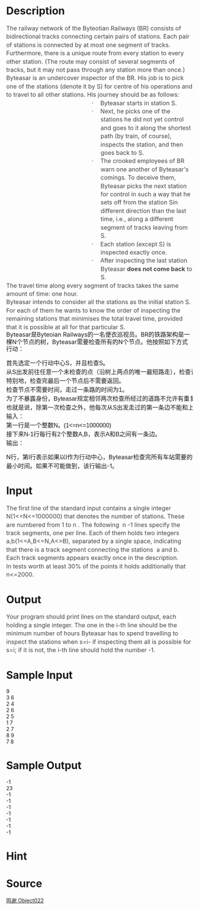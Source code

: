 
# Description

<div class="content"><p></p>
<p></p>
<div style="line-height: 140%"><span style="font-size: medium"><span style="color: #444444; line-height: 140%">The railway network of the Byteotian Railways (BR) consists of bidirectional tracks connecting certain pairs of stations. Each pair of stations is connected by at most one segment of tracks. Furthermore, there is a unique route from every station to every other station. (The route may consist of several segments of tracks, but it may not pass through any station more than once.) </span></span></div>
<div style="line-height: 140%"><span style="font-size: medium"><span style="color: #444444; line-height: 140%">Byteasar is an undercover inspector of the BR. His job is to pick one of the stations (denote it by S) for centre of his operations and to travel to all other stations. His journey should be as follows: </span></span></div>
<div style="margin: 0cm 0cm 0pt 191.25pt; text-indent: -18pt; line-height: 140%"><span style="font-size: medium"><span style="color: #444444; line-height: 140%">·<span style="font: 7pt &#39;Times New Roman&#39;">        </span>Byteasar starts in station S. </span></span></div>
<div style="margin: 0cm 0cm 0pt 191.25pt; text-indent: -18pt; line-height: 140%"><span style="font-size: medium"><span style="color: #444444; line-height: 140%">·<span style="font: 7pt &#39;Times New Roman&#39;">        </span>Next, he picks one of the stations he did not yet control and goes to it along the shortest path (by train, of course), inspects the station, and then goes back to S. </span></span></div>
<div style="margin: 0cm 0cm 0pt 191.25pt; text-indent: -18pt; line-height: 140%"><span style="font-size: medium"><span style="color: #444444; line-height: 140%">·<span style="font: 7pt &#39;Times New Roman&#39;">        </span>The crooked employees of BR warn one another of Byteasar&#39;s comings. To deceive them, Byteasar picks the next station for control in such a way that he sets off from the station Sin different direction than the last time, i.e., along a different segment of tracks leaving from S. </span></span></div>
<div style="margin: 0cm 0cm 0pt 191.25pt; text-indent: -18pt; line-height: 140%"><span style="font-size: medium"><span style="color: #444444; line-height: 140%">·<span style="font: 7pt &#39;Times New Roman&#39;">        </span>Each station (except S) is inspected exactly once. </span></span></div>
<div style="margin: 0cm 0cm 0pt 191.25pt; text-indent: -18pt; line-height: 140%"><span style="font-size: medium"><span style="color: #444444; line-height: 140%">·<span style="font: 7pt &#39;Times New Roman&#39;">        </span>After inspecting the last station Byteasar <b>does not come back</b> to S. </span></span></div>
<div style="line-height: 140%"><span style="font-size: medium"><span style="color: #444444; line-height: 140%">The travel time along every segment of tracks takes the same amount of time: one hour. </span></span></div>
<div style="line-height: 140%"><span style="font-size: medium"><span style="color: #444444; line-height: 140%">Byteasar intends to consider all the stations as the initial station S. For each of them he wants to know the order of inspecting the remaining stations that minimises the total travel time, provided that it is possible at all for that particular S. </span></span></div>
<div style="line-height: 140%"></div>
<div style="line-height: 140%"><span style="font-size: medium">Byteasar是Byteoian Railways的一名便衣巡视员。BR的铁路架构是一棵N个节点的树，Byteasar需要检查所有的N个节点。他按照如下方式行动：</span></div>
<p></p>
<pre style="font-family: arial, verdana, helvetica, sans-serif! important"><span style="font-size: medium">首先选定一个行动中心S，并且检查S。
从S出发前往任意一个未检查的点（沿树上两点的唯一最短路走），检查该节点，然后返回S。
特别地，检查完最后一个节点后不需要返回。
检查节点不需要时间，走过一条路的时间为1。
为了不暴露身份，Byteasar规定相邻两次检查所经过的道路不允许有重复。
也就是说，除第一次检查之外，他每次从S出发走过的第一条边不能和上一次出发相同。
输入：
第一行是一个整数N。(1&lt;=n&lt;=1000000)
接下来N-1行每行有2个整数A,B，表示A和B之间有一条边。
输出： </span></pre>
<p></p>
<div style="line-height: 140%"></div>
<p><span style="font-size: medium">N行，第I行表示如果以I作为行动中心，Byteasar检查完所有车站需要的最小时间。如果不可能做到，该行输出-1。<br/>
</span></p></div>

# Input

<div class="content"><div style="line-height: 140%"><span style="font-size: medium"><span style="color: #444444; line-height: 140%">The first line of the standard input contains a single integer N(1&lt;=N&lt;=1000000) that denotes the number of stations. These are numbered from 1 to n . The following  n -1 lines specify the track segments, one per line. Each of them holds two integers a,b(1&lt;=A,B&lt;=N,A&lt;&gt;B), separated by a single space, indicating that there is a track segment connecting the stations  a and b. Each track segments appears exactly once in the description. </span></span></div>
<div style="line-height: 140%"><span style="font-size: medium"><span style="color: #444444; line-height: 140%">In tests worth at least 30% of the points it holds additionally that n&lt;=2000. </span></span></div></div>

# Output

<div class="content"><div style="line-height: 140%"><span style="font-size: medium"><span style="color: #444444; line-height: 140%">Your program should print lines on the standard output, each holding a single integer. The one in the i-th line should be the minimum number of hours Byteasar has to spend travelling to inspect the stations when s=i- if inspecting them all is possible for s=i; if it is not, the i-th line should hold the number -1. </span></span></div></div>

# Sample Input

<div class="content"><span class="sampledata">9<br/>
3 6<br/>
2 4<br/>
2 6<br/>
2 5<br/>
1 7<br/>
2 7<br/>
8 9<br/>
7 8<br/>
</span></div>

# Sample Output

<div class="content"><span class="sampledata">-1<br/>
23<br/>
-1<br/>
-1<br/>
-1<br/>
-1<br/>
-1<br/>
-1<br/>
-1</span></div>

# Hint

<div class="content"><p></p></div>

# Source

<div class="content"><p><a href="problemset.php?search=鸣谢 Object022">鸣谢 Object022</a></p></div>

